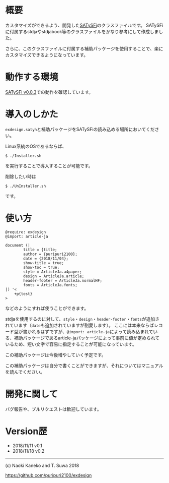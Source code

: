 # 概要

カスタマイズができるよう、開発した[SATySFi](https://gfngfn/SATySFi)のクラスファイルです。
SATySFiに付属するstdjaやstdjabook等のクラスファイルをかなり参考にして作成しました。

さらに、このクラスファイルに付属する補助パッケージを使用することで、楽にカスタマイズできるようになっています。

# 動作する環境

[SATySFi v0.0.3](https://github.com/gfngfn/SATySFi/releases/tag/v0.0.3)での動作を確認しています。

# 導入のしかた

`exdesign.satyh`と補助パッケージをSATySFiの読み込める場所においてください。

Linux系統のOSであるならば、

~~~
$ ./Installer.sh
~~~

を実行することで導入することが可能です。

削除したい時は

~~~
$ ./UnInstaller.sh
~~~

です。

# 使い方

~~~
@require: exdesign
@import: article-ja

document (|
        title = {title;
        author = {puripuri2100};
        date = {2018/11/04};
        show-title = true;
        show-toc = true;
        style = ArticleJa.a4paper;
        design = ArticleJa.article;
        header-footer = ArticleJa.normalHF;
        fonts = ArticleJa.fonts;
|) '<
    +p{test}
>
~~~

などのようにすれば使うことができます。

stdjaを使用するのに対して、`style`・`design`・`header-footer`・`fonts`が追加されています（`date`も追加されていますが割愛します）。
ここには本来ならばレコード型が書かれるはずですが、`@import: article-ja`によって読み込まれている、補助パッケージであるarticle-jaパッケージによって事前に値が定められているため、短い文字で容易に指定することが可能になっています。

この補助パッケージは今後増やしていく予定です。

この補助パッケージは自分で書くことができますが、それについてはマニュアルを読んでください。

# 開発に関して

バグ報告や、プルリクエストは歓迎しています。

# Version歴

- 2018/11/11 v0.1
- 2018/11/18 v0.2

---

(c) Naoki Kaneko and T. Suwa 2018

https://github.com/puripuri2100/exdesign